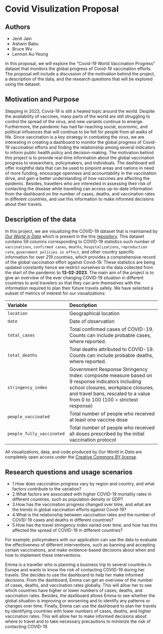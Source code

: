 # Covid Visulization Proposal


## Authors

- Jenit Jain
- Ashwin Babu
- Bruce Wu
- Lennon Au-Yeung

In this proposal, we will explore the "Covid-19 World Vaccination Progress" dataset that monitors the global progress of Covid-19 vaccination efforts. The proposal will include a discussion of the motivation behind the project, a description of the data, and the research questions that will be explored using the dataset.  


## Motivation and Purpose


Stepping in 2023, Covid-19 is still a heated topic around the world. Despite the availability of vaccines, many parts of the world are still struggling to control the spread of the virus, and new variants continue to emerge. Furthermore, the pandemic has had far-reaching social, economic, and political influences that will continue to be felt for people from all walks of life. Since vaccination is a key strategy in combating the virus, we are interesting in creating a dashboard to monitor the global progress of Covid-19 vaccination efforts and finding the relationship among several indicators to inform public health policy and decision-making. The motivation behind this project is to provide real-time information about the global vaccination progress to researchers, policymakers, and individuals. The dashboard will offer insightful data that can be used to pinpoint areas and nations in need of more funding, encourage openness and accountability in the vaccination drive, and gain a better understanding of how vaccines are affecting the epidemic. Besides, travellers who are interested in assessing their risk of contacting the disease while travelling can access up-to-date information from the dashboard on the number of cases, deaths, and vaccination rates in different countries, and use this information to make informed decisions about their travels.  


## Description of the data
In this project, we are visualizing the COVID-19 dataset that is maintained by [_Our World in Data_](https://ourworldindata.org/coronavirus) which is present in the this [repository](https://github.com/owid/covid-19-data/tree/master/public/data). This dataset contains 59 columns corresponding to COVID-19 statistics such number of `vaccinations`, `confirmed cases`, `deaths`, `hospitalizations`, `reproduction rate`, `government policies in effect`, and other country specific information for over _219 countries_, which provides a comprehensive record of the global vaccination effort against Covid-19. These statistics are being updated constantly hence we restrict ourselves to the data collected from the start of the pandemic to **13-02-2023**. The main aim of the project is to give an overview of the ever changing COVID-19 situation in different countries to avid travelers so that they can arm themselves with the information required to plan their future travels safely. We have selected a subset of metrics of interest for our visualizations:


| Variable                         | Description
|:---------------------------------|:-------------------------------------------------------------------------------------------------------------------------------------------------------------------------------------------------------|
| `location`                   | Geographical location|
| `date`                       | Date of observation|
| `total_cases`                    | Total confirmed cases of COVID-19. Counts can include probable cases, where reported.|
| `total_deaths`                    | Total deaths attributed to COVID-19. Counts can include probable deaths, where reported.|
| `stringency_index` | Government Response Stringency Index: composite measure based on 9 response indicators including school closures, workplace closures, and travel bans, rescaled to a value from 0 to 100 (100 = strictest response)|
| `people_vaccinated`                          | Total number of people who received at least one vaccine dose|
| `people_fully_vaccinated`                    | Total number of people who received all doses prescribed by the initial vaccination protocol|

All visualizations, data, and code produced by _Our World in Data_ are completely open access under the [Creative Commons BY license](https://creativecommons.org/licenses/by/4.0/).



## Research questions and usage scenarios


* 1.How does vaccination progress vary by region and country, and what factors contribute to the variation?
* 2.What factors are associated with higher COVID-19 mortality rates in different countries, such as population density or GDP?
* 3.How has the vaccination progress changed over time, and what are the trends in global vaccination efforts against Covid-19?
* 4.What is the relationship between vaccination rates and the number of COVID-19 cases and deaths in different countries?
* 5.How has the travel stringency index varied over time, and how has this affected the spread of COVID-19 in different countries?


For example, policymakers with our application can use the data to evaluate the effectiveness of different interventions, such as banning and accepting certain vaccinations, and make evidence-based decisions about when and how to implement these interventions.


Emma is a traveller who is planning a business trip to several countries in Europe and wants to know the risk of contacting COVID-19 during her travels. She decides to use the dashboard to help her make informed decisions. From the dashboard, Emma can get an overview of the number of cases, deaths, and vaccination rates globally. This will allow her to see which countries have higher or lower numbers of cases, deaths, and vaccination rates. Besides, the dashboard allows Emma to see whether the global situation is improving or worsening and to identify any patterns or changes over time. Finally, Emma can use the dashboard to plan her travels by identifying countries with lower numbers of cases, deaths, and higher vaccination rates. This will allow her to make informed decisions about where to travel and to take necessary precautions to minimize the risk of contacting COVID-19.


